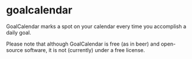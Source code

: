 goalcalendar
============

GoalCalendar marks a spot on your calendar every time you accomplish a daily goal.

Please note that although GoalCalendar is free (as in beer) and open-source software, it is not (currently) under a free license.
